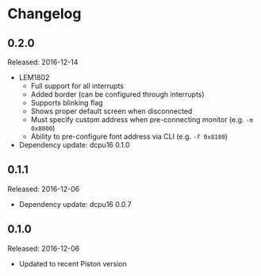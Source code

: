 # Changelog

## 0.2.0
Released: 2016-12-14
* LEM1802
  * Full support for all interrupts
  * Added border (can be configured through interrupts)
  * Supports blinking flag
  * Shows proper default screen when disconnected
  * Must specify custom address when pre-connecting monitor (e.g. `-m 0x8000`)
  * Ability to pre-configure font address via CLI (e.g. `-f 0x8180`)
* Dependency update: dcpu16 0.1.0

## 0.1.1
Released: 2016-12-06
* Dependency update: dcpu16 0.0.7

## 0.1.0
Released: 2016-12-06
* Updated to recent Piston version
